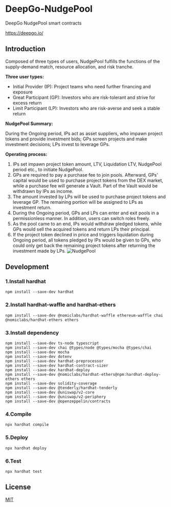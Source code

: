 # DeepGo-NudgePool
DeepGo NudgePool smart contracts

https://deepgo.io/

## Introduction
Composed of three types of users, NudgePool fulfills the functions of the supply-demand match, resource allocation, and risk tranche.

**Three user types:**
* Initial Provider (IP): Project teams who need further financing and exposure
* Great Participant (GP): Investors who are risk-tolerant and strive for excess return
* Limit Participant (LP): Investors who are risk-averse and seek a stable return

**NudgePool Summary:**

During the Ongoing period, IPs act as asset suppliers, who impawn project tokens and provide investment bids; GPs screen projects and make investment decisions; LPs invest to leverage GPs.

**Operating process:**
1. IPs set impawn project token amount, LTV, Liquidation LTV, NudgePool period etc., to initiate NudgePool.
2. GPs are required to pay a purchase fee to join pools. Afterward, GPs' capital would be used to purchase project tokens from the DEX market, while a purchase fee will generate a Vault. Part of the Vault would be withdrawn by IPs as income.
3. The amount invested by LPs will be used to purchase project tokens and leverage GP. The remaining portion will be assigned to LPs as investment return.
4. During the Ongoing period, GPs and LPs can enter and exit pools in a permissionless manner. In addition, users can switch roles freely.
5. As the pool came to an end, IPs would withdraw pledged tokens, while GPs would sell the acquired tokens and return LPs their principal.
6. If the project token declined in price and triggers liquidation during Ongoing period, all tokens pledged by IPs would be given to GPs, who could only get back the remaining project tokens after returning the investment made by LPs.
![NudgePool](NudgePool.png)

## Development
### 1.Install hardhat
`npm install --save-dev hardhat`
### 2.Install hardhat-waffle and hardhat-ethers
`npm install --save-dev @nomiclabs/hardhat-waffle ethereum-waffle chai @nomiclabs/hardhat-ethers ethers`
### 3.Install dependency
```
npm install --save-dev ts-node typescript
npm install --save-dev chai @types/node @types/mocha @types/chai
npm install --save-dev mocha
npm install --save-dev dotenv
npm install --save-dev hardhat-preprocessor
npm install --save-dev hardhat-contract-sizer
npm install --save-dev hardhat-deploy
npm install --save-dev @nomiclabs/hardhat-ethers@npm:hardhat-deploy-ethers ethers
npm install --save-dev solidity-coverage
npm install --save-dev @tenderly/hardhat-tenderly
npm install --save-dev @uniswap/v2-core
npm install --save-dev @uniswap/v2-periphery
npm install --save-dev @openzeppelin/contracts
```
### 4.Compile
`npx hardhat compile`
### 5.Deploy
`npx hardhat deploy`
### 6.Test
`npx hardhat test`

## License
[MIT](LICENSE.txt)